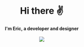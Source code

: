 <div align="center">
  <h1>Hi there ✌️</h1>
</div>

<div align="center">
  <b>I'm Eric, a developer and designer</b>
</div>

<br />

<div align="center">
  <a href="https://github.com/anuraghazra/github-readme-stats">
    <img align="center" src="https://github-readme-stats.vercel.app/api?username=erictakman&repo=github-readme-stats&show_icons=true&text_color=FFFFFF&title_color=58A6FF&bg_color=0D1117&icon_color=1F6FEB&hide_border=true" />
  </a>
</div>

